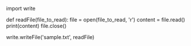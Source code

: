 import write


def readFile(file_to_read):
    file = open(file_to_read, 'r')
    content = file.read()
    print(content)
    file.close()


write.writeFile('sample.txt', readFile)
